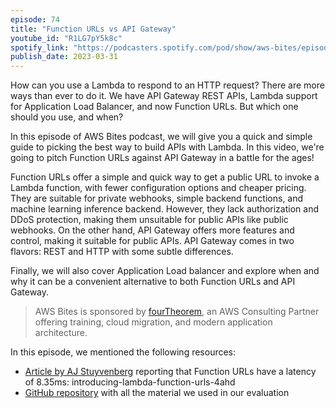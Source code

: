 ```yaml
---
episode: 74
title: "Function URLs vs API Gateway"
youtube_id: "R1LG7pY5k8c"
spotify_link: "https://podcasters.spotify.com/pod/show/aws-bites/episodes/74--Function-URLs-vs-API-Gateway-e2142kb"
publish_date: 2023-03-31
---
```


How can you use a Lambda to respond to an HTTP request? There are more ways than ever to do it. We have API Gateway REST APIs, Lambda support for Application Load Balancer, and now Function URLs. But which one should you use, and when?

In this episode of AWS Bites podcast, we will give you a quick and simple guide to picking the best way to build APIs with Lambda. In this video, we're going to pitch Function URLs against API Gateway in a battle for the ages!

Function URLs offer a simple and quick way to get a public URL to invoke a Lambda function, with fewer configuration options and cheaper pricing. They are suitable for private webhooks, simple backend functions, and machine learning inference backend. However, they lack authorization and DDoS protection, making them unsuitable for public APIs like public webhooks. On the other hand, API Gateway offers more features and control, making it suitable for public APIs. API Gateway comes in two flavors: REST and HTTP with some subtle differences.

Finally, we will also cover Application Load balancer and explore when and why it can be a convenient alternative to both Function URLs and API Gateway.

> AWS Bites is sponsored by [fourTheorem](https://fourtheorem.com/), an AWS Consulting Partner offering training, cloud migration, and modern application architecture.


In this episode, we mentioned the following resources:

- [Article by AJ Stuyvenberg](https://dev.to/aws-builders/) reporting that Function URLs have a latency of 8.35ms: introducing-lambda-function-urls-4ahd
- [GitHub repository](https://github.com/eoinsha/function-urls-vs-api-gateway) with all the material we used in our evaluation
